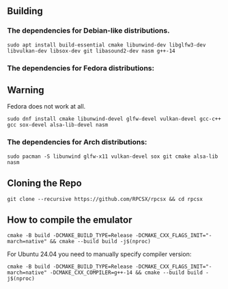 ## Building


### The dependencies for Debian-like distributions.
```   
sudo apt install build-essential cmake libunwind-dev libglfw3-dev libvulkan-dev libsox-dev git libasound2-dev nasm g++-14
```

### The dependencies for Fedora distributions:

## Warning

Fedora does not work at all.

```
sudo dnf install cmake libunwind-devel glfw-devel vulkan-devel gcc-c++ gcc sox-devel alsa-lib-devel nasm
```

### The dependencies for Arch distributions:

```
sudo pacman -S libunwind glfw-x11 vulkan-devel sox git cmake alsa-lib nasm
```

## Cloning the Repo

```
git clone --recursive https://github.com/RPCSX/rpcsx && cd rpcsx
```
## How to compile the emulator
   
```
cmake -B build -DCMAKE_BUILD_TYPE=Release -DCMAKE_CXX_FLAGS_INIT="-march=native" && cmake --build build -j$(nproc)
```

For Ubuntu 24.04 you need to manually specify compiler version:

```
cmake -B build -DCMAKE_BUILD_TYPE=Release -DCMAKE_CXX_FLAGS_INIT="-march=native" -DCMAKE_CXX_COMPILER=g++-14 && cmake --build build -j$(nproc)
```
